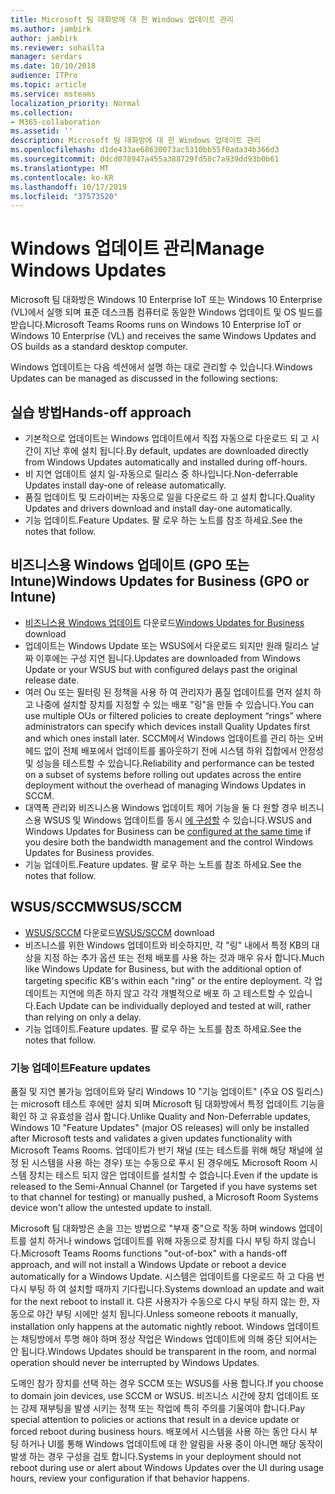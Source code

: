 ```yaml
---
title: Microsoft 팀 대화방에 대 한 Windows 업데이트 관리
ms.author: jambirk
author: jambirk
ms.reviewer: sohailta
manager: serdars
ms.date: 10/10/2018
audience: ITPro
ms.topic: article
ms.service: msteams
localization_priority: Normal
ms.collection:
- M365-collaboration
ms.assetid: ''
description: Microsoft 팀 대화방에 대 한 Windows 업데이트 관리
ms.openlocfilehash: d1de433ae68630073ac5310bb55f0ada34b366d3
ms.sourcegitcommit: 0dcd078947a455a388729fd50c7a939dd93b0b61
ms.translationtype: MT
ms.contentlocale: ko-KR
ms.lasthandoff: 10/17/2019
ms.locfileid: "37573520"
---
```

# <a name="manage-windows-updates"></a><span data-ttu-id="dc6c6-103">Windows 업데이트 관리</span><span class="sxs-lookup"><span data-stu-id="dc6c6-103">Manage Windows Updates</span></span>

<span data-ttu-id="dc6c6-104">Microsoft 팀 대화방은 Windows 10 Enterprise IoT 또는 Windows 10 Enterprise (VL)에서 실행 되며 표준 데스크톱 컴퓨터로 동일한 Windows 업데이트 및 OS 빌드를 받습니다.</span><span class="sxs-lookup"><span data-stu-id="dc6c6-104">Microsoft Teams Rooms runs on Windows 10 Enterprise IoT or Windows 10 Enterprise (VL) and receives the same Windows Updates and OS builds as a standard desktop computer.</span></span>

<span data-ttu-id="dc6c6-105">Windows 업데이트는 다음 섹션에서 설명 하는 대로 관리할 수 있습니다.</span><span class="sxs-lookup"><span data-stu-id="dc6c6-105">Windows Updates can be managed as discussed in the following sections:</span></span>

## <a name="hands-off-approach"></a><span data-ttu-id="dc6c6-106">실습 방법</span><span class="sxs-lookup"><span data-stu-id="dc6c6-106">Hands-off approach</span></span> 

- <span data-ttu-id="dc6c6-107">기본적으로 업데이트는 Windows 업데이트에서 직접 자동으로 다운로드 되 고 시간이 지난 후에 설치 됩니다.</span><span class="sxs-lookup"><span data-stu-id="dc6c6-107">By default, updates are downloaded directly from Windows Updates automatically and installed during off-hours.</span></span>
- <span data-ttu-id="dc6c6-108">비 지연 업데이트 설치 일-자동으로 릴리스 중 하나입니다.</span><span class="sxs-lookup"><span data-stu-id="dc6c6-108">Non-deferrable Updates install day-one of release automatically.</span></span>
- <span data-ttu-id="dc6c6-109">품질 업데이트 및 드라이버는 자동으로 일을 다운로드 하 고 설치 합니다.</span><span class="sxs-lookup"><span data-stu-id="dc6c6-109">Quality Updates and drivers download and install day-one automatically.</span></span>
- <span data-ttu-id="dc6c6-110">기능 업데이트.</span><span class="sxs-lookup"><span data-stu-id="dc6c6-110">Feature Updates.</span></span> <span data-ttu-id="dc6c6-111">팔 로우 하는 노트를 참조 하세요.</span><span class="sxs-lookup"><span data-stu-id="dc6c6-111">See the notes that follow.</span></span>

## <a name="windows-updates-for-business-gpo-or-intune"></a><span data-ttu-id="dc6c6-112">비즈니스용 Windows 업데이트 (GPO 또는 Intune)</span><span class="sxs-lookup"><span data-stu-id="dc6c6-112">Windows Updates for Business (GPO or Intune)</span></span>  

- <span data-ttu-id="dc6c6-113">[비즈니스용 Windows 업데이트](https://docs.microsoft.com/windows/deployment/update/waas-manage-updates-wufb) 다운로드</span><span class="sxs-lookup"><span data-stu-id="dc6c6-113">[Windows Updates for Business](https://docs.microsoft.com/windows/deployment/update/waas-manage-updates-wufb) download</span></span>
- <span data-ttu-id="dc6c6-114">업데이트는 Windows Update 또는 WSUS에서 다운로드 되지만 원래 릴리스 날짜 이후에는 구성 지연 됩니다.</span><span class="sxs-lookup"><span data-stu-id="dc6c6-114">Updates are downloaded from Windows Update or your WSUS but with configured delays past the original release date.</span></span>
- <span data-ttu-id="dc6c6-115">여러 Ou 또는 필터링 된 정책을 사용 하 여 관리자가 품질 업데이트를 먼저 설치 하 고 나중에 설치할 장치를 지정할 수 있는 배포 "링"을 만들 수 있습니다.</span><span class="sxs-lookup"><span data-stu-id="dc6c6-115">You can use multiple OUs or filtered policies to create deployment “rings” where administrators can specify which devices install Quality Updates first and which ones install later.</span></span> <span data-ttu-id="dc6c6-116">SCCM에서 Windows 업데이트를 관리 하는 오버 헤드 없이 전체 배포에서 업데이트를 롤아웃하기 전에 시스템 하위 집합에서 안정성 및 성능을 테스트할 수 있습니다.</span><span class="sxs-lookup"><span data-stu-id="dc6c6-116">Reliability and performance can be tested on a subset of systems before rolling out updates across the entire deployment without the overhead of managing Windows Updates in SCCM.</span></span>
- <span data-ttu-id="dc6c6-117">대역폭 관리와 비즈니스용 Windows 업데이트 제어 기능을 둘 다 원할 경우 비즈니스용 WSUS 및 Windows 업데이트를 동시 [에 구성할](https://docs.microsoft.com/windows/deployment/update/waas-integrate-wufb) 수 있습니다.</span><span class="sxs-lookup"><span data-stu-id="dc6c6-117">WSUS and Windows Updates for Business can be [configured at the same time](https://docs.microsoft.com/windows/deployment/update/waas-integrate-wufb) if you desire both the bandwidth management and the control Windows Updates for Business provides.</span></span>
- <span data-ttu-id="dc6c6-118">기능 업데이트.</span><span class="sxs-lookup"><span data-stu-id="dc6c6-118">Feature updates.</span></span> <span data-ttu-id="dc6c6-119">팔 로우 하는 노트를 참조 하세요.</span><span class="sxs-lookup"><span data-stu-id="dc6c6-119">See the notes that follow.</span></span>

## <a name="wsussccm"></a><span data-ttu-id="dc6c6-120">WSUS/SCCM</span><span class="sxs-lookup"><span data-stu-id="dc6c6-120">WSUS/SCCM</span></span>

- <span data-ttu-id="dc6c6-121">[WSUS/SCCM](https://docs.microsoft.com/windows/deployment/update/waas-manage-updates-configuration-manager) 다운로드</span><span class="sxs-lookup"><span data-stu-id="dc6c6-121">[WSUS/SCCM](https://docs.microsoft.com/windows/deployment/update/waas-manage-updates-configuration-manager) download</span></span>
- <span data-ttu-id="dc6c6-122">비즈니스를 위한 Windows 업데이트와 비슷하지만, 각 "링" 내에서 특정 KB의 대상을 지정 하는 추가 옵션 또는 전체 배포를 사용 하는 것과 매우 유사 합니다.</span><span class="sxs-lookup"><span data-stu-id="dc6c6-122">Much like Windows Update for Business, but with the additional option of targeting specific KB's within each "ring" or the entire deployment.</span></span> <span data-ttu-id="dc6c6-123">각 업데이트는 지연에 의존 하지 않고 각각 개별적으로 배포 하 고 테스트할 수 있습니다.</span><span class="sxs-lookup"><span data-stu-id="dc6c6-123">Each Update can be individually deployed and tested at will, rather than relying on only a delay.</span></span>
- <span data-ttu-id="dc6c6-124">기능 업데이트.</span><span class="sxs-lookup"><span data-stu-id="dc6c6-124">Feature updates.</span></span> <span data-ttu-id="dc6c6-125">팔 로우 하는 노트를 참조 하세요.</span><span class="sxs-lookup"><span data-stu-id="dc6c6-125">See the notes that follow.</span></span>

### <a name="feature-updates"></a><span data-ttu-id="dc6c6-126">기능 업데이트</span><span class="sxs-lookup"><span data-stu-id="dc6c6-126">Feature updates</span></span>

<span data-ttu-id="dc6c6-127">품질 및 지연 불가능 업데이트와 달리 Windows 10 "기능 업데이트" (주요 OS 릴리스)는 microsoft 테스트 후에만 설치 되며 Microsoft 팀 대화방에서 특정 업데이트 기능을 확인 하 고 유효성을 검사 합니다.</span><span class="sxs-lookup"><span data-stu-id="dc6c6-127">Unlike Quality and Non-Deferrable updates, Windows 10 "Feature Updates" (major OS releases) will only be installed after Microsoft tests and validates a given updates functionality with Microsoft Teams Rooms.</span></span> <span data-ttu-id="dc6c6-128">업데이트가 반기 채널 (또는 테스트를 위해 해당 채널에 설정 된 시스템을 사용 하는 경우) 또는 수동으로 푸시 된 경우에도 Microsoft Room 시스템 장치는 테스트 되지 않은 업데이트를 설치할 수 없습니다.</span><span class="sxs-lookup"><span data-stu-id="dc6c6-128">Even if the update is released to the Semi-Annual Channel (or Targeted if you have systems set to that channel for testing) or manually pushed, a Microsoft Room Systems device won't allow the untested update to install.</span></span>

<span data-ttu-id="dc6c6-129">Microsoft 팀 대화방은 손을 끄는 방법으로 "부재 중"으로 작동 하며 windows 업데이트를 설치 하거나 windows 업데이트를 위해 자동으로 장치를 다시 부팅 하지 않습니다.</span><span class="sxs-lookup"><span data-stu-id="dc6c6-129">Microsoft Teams Rooms functions "out-of-box" with a hands-off approach, and will not install a Windows Update or reboot a device automatically for a Windows Update.</span></span> <span data-ttu-id="dc6c6-130">시스템은 업데이트를 다운로드 하 고 다음 번 다시 부팅 하 여 설치할 때까지 기다립니다.</span><span class="sxs-lookup"><span data-stu-id="dc6c6-130">Systems download an update and wait for the next reboot to install it.</span></span> <span data-ttu-id="dc6c6-131">다른 사용자가 수동으로 다시 부팅 하지 않는 한, 자동으로 야간 부팅 시에만 설치 됩니다.</span><span class="sxs-lookup"><span data-stu-id="dc6c6-131">Unless someone reboots it manually, installation only happens at the automatic nightly reboot.</span></span> <span data-ttu-id="dc6c6-132">Windows 업데이트는 채팅방에서 투명 해야 하며 정상 작업은 Windows 업데이트에 의해 중단 되어서는 안 됩니다.</span><span class="sxs-lookup"><span data-stu-id="dc6c6-132">Windows Updates should be transparent in the room, and normal operation should never be interrupted by Windows Updates.</span></span>

<span data-ttu-id="dc6c6-133">도메인 참가 장치를 선택 하는 경우 SCCM 또는 WSUS를 사용 합니다.</span><span class="sxs-lookup"><span data-stu-id="dc6c6-133">If you choose to domain join devices, use SCCM or WSUS.</span></span> <span data-ttu-id="dc6c6-134">비즈니스 시간에 장치 업데이트 또는 강제 재부팅을 발생 시키는 정책 또는 작업에 특히 주의를 기울여야 합니다.</span><span class="sxs-lookup"><span data-stu-id="dc6c6-134">Pay special attention to policies or actions that result in a device update or forced reboot during business hours.</span></span> <span data-ttu-id="dc6c6-135">배포에서 시스템을 사용 하는 동안 다시 부팅 하거나 UI를 통해 Windows 업데이트에 대 한 알림을 사용 중이 아니면 해당 동작이 발생 하는 경우 구성을 검토 합니다.</span><span class="sxs-lookup"><span data-stu-id="dc6c6-135">Systems in your deployment should not reboot during use or alert about Windows Updates over the UI during usage hours, review your configuration if that behavior happens.</span></span>